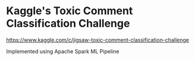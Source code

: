# Kaggle's Toxic Comment Classification Challenge 

https://www.kaggle.com/c/jigsaw-toxic-comment-classification-challenge

Implemented using Apache Spark ML Pipeline

